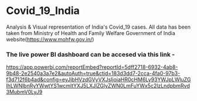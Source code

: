# Covid_19_India
Analysis & Visual representation of India's Covid_19 cases. All data has been taken from Ministry of Health and Family Welfare Government of India website(https://www.mohfw.gov.in/)

### The live power BI dashboard can be accesed via this link -
https://app.powerbi.com/reportEmbed?reportId=5dff2718-6932-4ab8-9b48-2e2540a3a7e2&autoAuth=true&ctid=183d3dd7-2cca-4fa0-97b3-f3d712f6b4ad&config=eyJjbHVzdGVyVXJsIjoiaHR0cHM6Ly93YWJpLWluZGlhLWNlbnRyYWwtYS1wcmltYXJ5LXJlZGlyZWN0LmFuYWx5c2lzLndpbmRvd3MubmV0LyJ9
